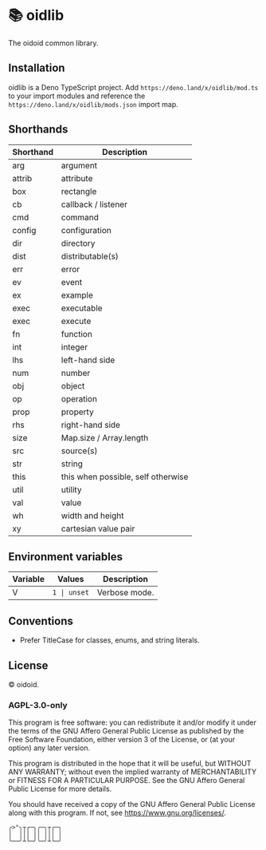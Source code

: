 # 📚 oidlib

The oidoid common library.

## Installation

oidlib is a Deno TypeScript project. Add `https://deno.land/x/oidlib/mod.ts` to
your import modules and reference the `https://deno.land/x/oidlib/mods.json`
import map.

## Shorthands

| Shorthand | Description                        |
| --------- | ---------------------------------- |
| arg       | argument                           |
| attrib    | attribute                          |
| box       | rectangle                          |
| cb        | callback / listener                |
| cmd       | command                            |
| config    | configuration                      |
| dir       | directory                          |
| dist      | distributable(s)                   |
| err       | error                              |
| ev        | event                              |
| ex        | example                            |
| exec      | executable                         |
| exec      | execute                            |
| fn        | function                           |
| int       | integer                            |
| lhs       | left-hand side                     |
| num       | number                             |
| obj       | object                             |
| op        | operation                          |
| prop      | property                           |
| rhs       | right-hand side                    |
| size      | Map.size / Array.length            |
| src       | source(s)                          |
| str       | string                             |
| this      | this when possible, self otherwise |
| util      | utility                            |
| val       | value                              |
| wh        | width and height                   |
| xy        | cartesian value pair               |

## Environment variables

| Variable | Values       | Description   |
| -------- | ------------ | ------------- |
| V        | `1 \| unset` | Verbose mode. |

## Conventions

- Prefer TitleCase for classes, enums, and string literals.

## License

© oidoid.

### AGPL-3.0-only

This program is free software: you can redistribute it and/or modify it under
the terms of the GNU Affero General Public License as published by the Free
Software Foundation, either version 3 of the License, or (at your option) any
later version.

This program is distributed in the hope that it will be useful, but WITHOUT ANY
WARRANTY; without even the implied warranty of MERCHANTABILITY or FITNESS FOR A
PARTICULAR PURPOSE. See the GNU Affero General Public License for more details.

You should have received a copy of the GNU Affero General Public License along
with this program. If not, see <https://www.gnu.org/licenses/>.

```
╭>°╮┬┌─╮╭─╮┬┌─╮
│  │││ ││ │││ │
╰──╯┴└─╯╰─╯┴└─╯
```
